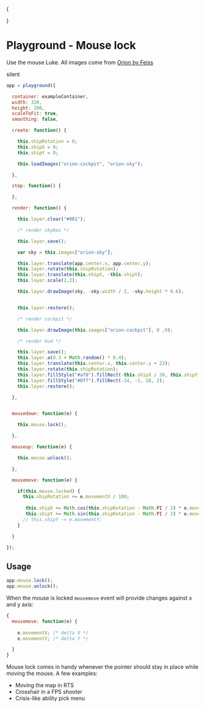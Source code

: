 {

}

# Playground - Mouse lock

Use the mouse Luke. All images come from [Orion by Feiss](http://ludumdare.com/compo/ludum-dare-31/?action=preview&uid=8733)

silent
```javascript
app = playground({

  container: exampleContainer,
  width: 320,
  height: 200,  
  scaleToFit: true,
  smoothing: false,

  create: function() {

    this.shipRotation = 0;
    this.shipX = 0;
    this.shipY = 0;

    this.loadImages("orion-cockpit", "orion-sky");

  },

  step: function() {

  },

  render: function() {

    this.layer.clear("#001");

    /* render skybox */

    this.layer.save();

    var sky = this.images["orion-sky"];

    this.layer.translate(app.center.x, app.center.y);
    this.layer.rotate(this.shipRotation);
    this.layer.translate(this.shipX, -this.shipY);
    this.layer.scale(2,2);

    this.layer.drawImage(sky, -sky.width / 2, -sky.height * 0.6);


    this.layer.restore();

    /* render cockpit */

    this.layer.drawImage(this.images["orion-cockpit"], 0 ,0);

    /* render hud */

    this.layer.save();
    this.layer.a(0.3 + Math.random() * 0.4);
    this.layer.translate(this.center.x, this.center.y + 22);
    this.layer.rotate(this.shipRotation);    
    this.layer.fillStyle("#af0").fillRect(-this.shipX / 30, this.shipY / 30, 4, 4);
    this.layer.fillStyle("#0ff").fillRect(-14, -1, 28, 2);
    this.layer.restore();

  },


  mousedown: function(e) {

    this.mouse.lock();

  },

  mouseup: function(e) {

    this.mouse.unlock();

  },

  mousemove: function(e) {

    if(this.mouse.locked) {
      this.shipRotation += e.movementX / 100;
      
       this.shipX += Math.cos(this.shipRotation - Math.PI / 2) * e.movementY;
       this.shipY += Math.sin(this.shipRotation - Math.PI / 2) * e.movementY;
      // this.shipY -= e.movementY;
    }

  }

});
```

<script>
exampleContainer.style.width = "640px";
exampleContainer.style.height = "400px";
</script>

## Usage 

```javascript
app.mouse.lock();
app.mouse.unlock();
```

When the mouse is locked `mousemove` event will provide changes against x and y axis:

```javascript
{
  mousemove: function(e) {   
      
    e.movementX; /* delta X */
    e.movementY; /* delta Y */

  }
}
```

Mouse lock comes in handy whenever the pointer should stay in place while moving the mouse. A few examples:

* Moving the map in RTS
* Crosshair in a FPS shooter
* Crisis-like ability pick menu


